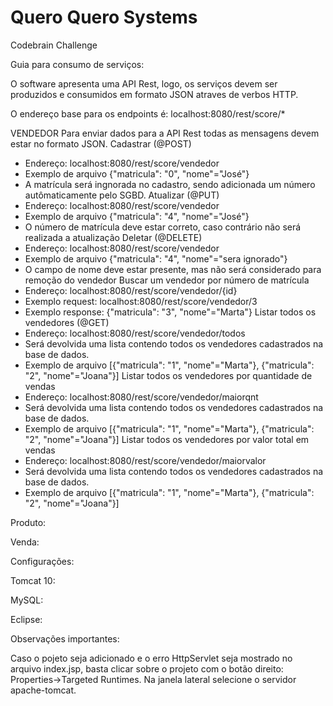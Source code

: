 # Quero Quero Systems
Codebrain Challenge

Guia para consumo de serviços:

O software apresenta uma API Rest, logo, os serviços devem ser produzidos e consumidos em formato JSON atraves de verbos HTTP.

O endereço base para os endpoints é: localhost:8080/rest/score/*

VENDEDOR
Para enviar dados para a API Rest todas as mensagens devem estar no formato JSON.
Cadastrar (@POST)
- Endereço: localhost:8080/rest/score/vendedor
- Exemplo de arquivo {"matricula": "0", "nome"="José"}
- A matrícula será ingnorada no cadastro, sendo adicionada um número autômaticamente pelo SGBD.
Atualizar (@PUT)
- Endereço: localhost:8080/rest/score/vendedor
- Exemplo de arquivo {"matricula": "4", "nome"="José"}
- O número de matrícula deve estar correto, caso contrário não será realizada a atualização
Deletar (@DELETE)
- Endereço: localhost:8080/rest/score/vendedor
- Exemplo de arquivo {"matricula": "4", "nome"="sera ignorado"}
- O campo de nome deve estar presente, mas não será considerado para remoção do vendedor 
Buscar um vendedor por número de matrícula
- Endereço: localhost:8080/rest/score/vendedor/{id}
- Exemplo request: localhost:8080/rest/score/vendedor/3
- Exemplo response: {"matricula": "3", "nome"="Marta"}
Listar todos os vendedores (@GET)
- Endereço: localhost:8080/rest/score/vendedor/todos
- Será devolvida uma lista contendo todos os vendedores cadastrados na base de dados.
- Exemplo de arquivo [{"matricula": "1", "nome"="Marta"}, {"matricula": "2", "nome"="Joana"}]
Listar todos os vendedores por quantidade de vendas
- Endereço: localhost:8080/rest/score/vendedor/maiorqnt
- Será devolvida uma lista contendo todos os vendedores cadastrados na base de dados.
- Exemplo de arquivo [{"matricula": "1", "nome"="Marta"}, {"matricula": "2", "nome"="Joana"}]
Listar todos os vendedores por valor total em vendas
- Endereço: localhost:8080/rest/score/vendedor/maiorvalor
- Será devolvida uma lista contendo todos os vendedores cadastrados na base de dados.
- Exemplo de arquivo [{"matricula": "1", "nome"="Marta"}, {"matricula": "2", "nome"="Joana"}]

Produto:

Venda:


Configurações:

Tomcat 10:

MySQL:

Eclipse:





Observações importantes:

Caso o pojeto seja adicionado e o erro HttpServlet seja mostrado no arquivo index.jsp, basta clicar sobre o projeto com o botão direito: Properties->Targeted Runtimes. Na janela lateral selecione o servidor apache-tomcat.
